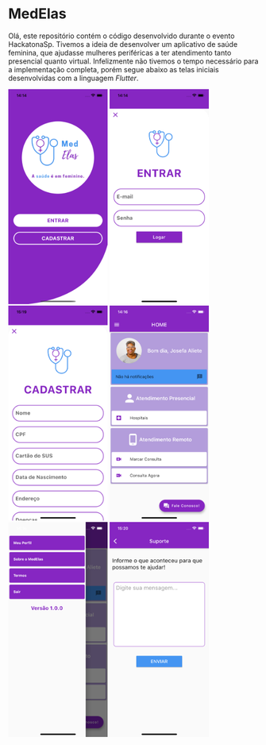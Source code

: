 # MedElas

Olá, este repositório contém o código desenvolvido durante o evento HackatonaSp. 
Tivemos a ideia de desenvolver um aplicativo de saúde feminina, que ajudasse mulheres periféricas a ter atendimento tanto presencial quanto virtual. Infelizmente não tivemos o tempo necessário para a implementação completa, porém segue abaixo as telas iniciais desenvolvidas com a linguagem *Flutter*.


<p float="left">
<img src=assets/inicial.png alt="drawing" width="200"/>
<img src=assets/login.png alt="drawing" width="200"/>
<img src=assets/cadastro.png alt="drawing" width="200"/>
<img src=assets/home.png alt="drawing" width="200"/>
<img src=assets/opcoes.png alt="drawing" width="200"/>
<img src=assets/contato.png alt="drawing" width="200"/>
</p>
